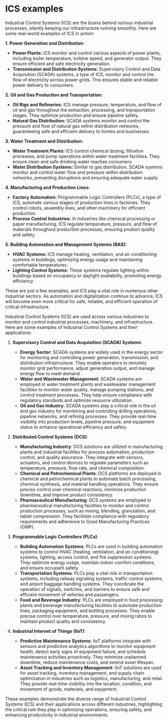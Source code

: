 # ICS examples


Industrial Control Systems (ICS) are the brains behind various industrial processes, silently keeping our infrastructure running smoothly. Here are some real-world examples of ICS in action:

**1. Power Generation and Distribution:**

* **Power Plants:** ICS monitor and control various aspects of power plants, including boiler temperature, turbine speed, and generator output. They ensure efficient and safe electricity generation.
* **Transmission and Distribution Systems:**  Supervisory Control and Data Acquisition (SCADA) systems, a type of ICS, monitor and control the flow of electricity across power grids. This ensures stable and reliable power delivery to consumers.

**2. Oil and Gas Production and Transportation:**

* **Oil Rigs and Refineries:**  ICS manage pressure, temperature, and flow of oil and gas throughout the extraction, processing, and transportation stages. They optimize production and ensure pipeline safety.
* **Natural Gas Distribution:**  SCADA systems monitor and control the pressure and flow of natural gas within distribution networks, guaranteeing safe and efficient delivery to homes and businesses.

**3. Water Treatment and Distribution:**

* **Water Treatment Plants:**  ICS control chemical dosing, filtration processes, and pump operations within water treatment facilities. They ensure clean and safe drinking water reaches consumers.
* **Water Distribution Systems:**  Similar to gas distribution, SCADA systems monitor and control water flow and pressure within distribution networks, preventing disruptions and ensuring adequate water supply.

**4. Manufacturing and Production Lines:**

* **Factory Automation:**  Programmable Logic Controllers (PLCs), a type of ICS, automate various stages of production lines in factories. They control robots, assembly lines, and other machinery for efficient production.
* **Process Control Industries:**  In industries like chemical processing or paper manufacturing, ICS regulate temperature, pressure, and flow of materials throughout production processes, ensuring product quality and safety.

**5. Building Automation and Management Systems (BAS):**

* **HVAC Systems:**  ICS manage heating, ventilation, and air conditioning systems in buildings, optimizing energy usage and maintaining comfortable temperatures.
* **Lighting Control Systems:**  These systems regulate lighting within buildings based on occupancy or daylight availability, promoting energy efficiency.

These are just a few examples, and ICS play a vital role in numerous other industrial sectors. As automation and digitalization continue to advance, ICS will become even more critical for safe, reliable, and efficient operation of critical infrastructure. 

Industrial Control Systems (ICS) are used across various industries to monitor and control industrial processes, machinery, and infrastructure. Here are some examples of Industrial Control Systems and their applications:

1. **Supervisory Control and Data Acquisition (SCADA) Systems**:
   - **Energy Sector**: SCADA systems are widely used in the energy sector for monitoring and controlling power generation, transmission, and distribution infrastructure. They enable operators to remotely monitor grid performance, adjust generation output, and manage energy flow to meet demand.
   - **Water and Wastewater Management**: SCADA systems are employed in water treatment plants and wastewater management facilities to monitor water quality, manage pumping stations, and control treatment processes. They help ensure compliance with regulatory standards and optimize resource utilization.
   - **Oil and Gas Industry**: SCADA systems play a critical role in the oil and gas industry for monitoring and controlling drilling operations, pipeline networks, and refining processes. They provide real-time visibility into production levels, pipeline pressure, and equipment status to enhance operational efficiency and safety.

2. **Distributed Control Systems (DCS)**:
   - **Manufacturing Industry**: DCS solutions are utilized in manufacturing plants and industrial facilities for process automation, production control, and quality assurance. They integrate with sensors, actuators, and control devices to regulate parameters such as temperature, pressure, flow rate, and chemical composition.
   - **Chemical and Petrochemical Plants**: DCS platforms are deployed in chemical and petrochemical plants to automate batch processing, chemical synthesis, and material handling operations. They ensure precise control over chemical reactions, minimize production downtime, and improve product consistency.
   - **Pharmaceutical Manufacturing**: DCS systems are employed in pharmaceutical manufacturing facilities to monitor and control production processes, such as mixing, blending, granulation, and tablet compression. They facilitate compliance with regulatory requirements and adherence to Good Manufacturing Practices (GMP).

3. **Programmable Logic Controllers (PLCs)**:
   - **Building Automation Systems**: PLCs are used in building automation systems to control HVAC (heating, ventilation, and air conditioning) systems, lighting, access control, and fire suppression systems. They optimize energy usage, maintain indoor comfort conditions, and ensure occupant safety.
   - **Transportation Systems**: PLCs play a vital role in transportation systems, including railway signaling systems, traffic control systems, and airport baggage handling systems. They coordinate the operation of signals, switches, and barriers to ensure safe and efficient movement of vehicles and passengers.
   - **Food and Beverage Industry**: PLCs are employed in food processing plants and beverage manufacturing facilities to automate production lines, packaging equipment, and bottling processes. They enable precise control over temperature, pressure, and mixing ratios to maintain product quality and consistency.

4. **Industrial Internet of Things (IIoT)**:
   - **Predictive Maintenance Systems**: IIoT platforms integrate with sensors and predictive analytics algorithms to monitor equipment health, detect early signs of equipment failure, and schedule maintenance activities proactively. They minimize unplanned downtime, reduce maintenance costs, and extend asset lifespan.
   - **Asset Tracking and Inventory Management**: IIoT solutions are used for asset tracking, inventory management, and supply chain optimization in industries such as logistics, manufacturing, and retail. They provide real-time visibility into the location, condition, and movement of goods, materials, and equipment.

These examples demonstrate the diverse range of Industrial Control Systems (ICS) and their applications across different industries, highlighting the critical role they play in optimizing operations, ensuring safety, and enhancing productivity in industrial environments.